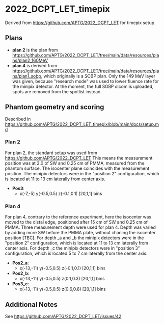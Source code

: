 # 2022_DCPT_LET_timepix
Derived from https://github.com/APTG/2022_DCPT_LET for timepix setup.


## Plans
- **plan 2** is the plan from https://github.com/APTG/2022_DCPT_LET/tree/main/data/resources/plans/plan2_160MeV
- **plan 4** is derived from https://github.com/APTG/2022_DCPT_LET/tree/main/data/resources/plans/plan1_sobp, which originally is a SOBP plan.
Only the 149 MeV layer was given, because "research mode" was used to lower fluence rate for the minipix detector.
At the moment, the full SOBP dicom is uploaded, spots are removed from the spotlist instead.

## Phantom geometry and scoring
Described in https://github.com/APTG/2022_DCPT_LET_timepix/blob/main/docs/setup.md


### Plan 2 ###
For plan 2, the standard setup was used from https://github.com/APTG/2022_DCPT_LET
This means the measurement position was at 2.0 of SW and 0.25 cm of PMMA, measured from the phantom surface.
The isocenter plane coincides with the measurement position.
The minipix detectors were in the "position 2" configuration, which is located at 11 to 13 cm laterally from center axis.
- **Pos3**:
  - x(-7,-5) y(-0.5,0.5) z(-0.1,0.1) [20,1,1] bins


### Plan 4 ###
For plan 4, contrary to the reference experiment, here the isocenter was moved to the distal edge, positioned after 15 cm of SW and 0.25 cm of PMMA.
Three measurement depth were used for plan 4.
Depth was varied by adding more SW before the PMMA plate, without chaning the isocenter position [TBC].
For depth _a and _b the minipix detectors were in the "position 2" configuration, which is located at 11 to 13 cm laterally from center axis.
For depth _c the minipix detectors were in "position 3" configuration, which is located 5 to 7 cm laterally from the center axis.


- **Pos2_a**:
  - x(-13,-11) y(-0.5,0.5) z(-0.1,0.1) [20,1,1] bins
- **Pos2_b**:
  - x(-13,-11) y(-0.5,0.5) z(0.1,0.3) [20,1,1] bins
- **Pos3_c**:
  - x(-13,-11) y(-0.5,0.5) z(0.6,0.8) [20,1,1] bins

## Additional Notes
See https://github.com/APTG/2022_DCPT_LET/issues/42


